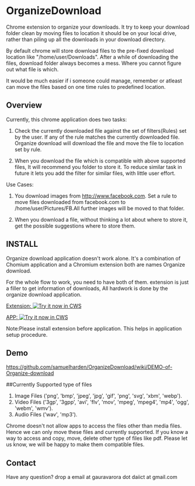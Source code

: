 OrganizeDownload
================

Chrome extension to organize your downloads. It try to keep your download folder clean by moving files to location it should be on your local drive, rather than piling up all the downloads in your download directory. 

By default chrome will store download files to the pre-fixed download location like "/home/user/Downloads". After a while of downloading the files, download folder always becomes a mess. Where you cannot figure out what file is which. 

It would be much easier if i someone could manage, remember or atleast can move the files based on one time rules to predefined location.


## Overview 

Currently, this chrome application does two tasks:

1.  Check the currently downloaded file against the set of filters(Rules) set by the user. If any of the rule matches the currently downloaded file. Organize download will download the file and move the file to location set by rule.

2.  When you download the file which is compatible with above supported files, It will recommend you folder to store it. To reduce similar task in future it lets you add the filter for similar files, with little user effort.

Use Cases:

1. You download images from http://www.facebook.com. Set a rule to move files downloaded from facebook.com to  /home/user/Pictures/FB.All further images will be moved to that folder.

2. When you download a file, without thinking a lot about where to store it, get the possible suggestions where to store them.


## INSTALL   


Organize download application doesn't work alone. It's a combination of Chomium application and a Chromium extension both are names Organize download.

For the whole flow to work, you need to have both of them. extension is just a filler to get information of downloads, All hardwork is done by the organize download application. 

<a target="_blank" href="https://chrome.google.com/webstore/detail/organizedowload/pmbapjgcgcnocmllkbcehgljickgjiif"> Extension: ![Try it now in CWS](https://raw.github.com/GoogleChrome/chrome-app-samples/master/tryitnowbutton.png "Click here to install the Organize Download extension")</a>

<a target="_blank" href="https://chrome.google.com/webstore/detail/organize-download-app/ibnikgmjkdnijcigicjpnipibcieobdh"> APP:   ![Try it now in CWS](https://raw.github.com/GoogleChrome/chrome-app-samples/master/tryitnowbutton.png "Click here to install the Organize Dowload App")</a>

Note:Please install extension before application. This helps in application setup  procedure.


## Demo

https://github.com/samuelharden/OrganizeDownload/wiki/DEMO-of-Organize-download

##Currently Supported type of files


1. Image Files ('png', 'bmp', 'jpeg', 'jpg', 'gif', 'png', 'svg', 'xbm', 'webp').
2. Video Files ('3gp', '3gpp', 'avi', 'flv', 'mov', 'mpeg', 'mpeg4', 'mp4', 'ogg', 'webm', 'wmv').
3. Audio Files ('wav', 'mp3').

Chrome doesn't not allow apps to access the files other than media files. Hence we can only move these files and currently supported. If you know a way to access and copy, move, delete other type of files like pdf. Please let us know, we will be happy to make them compatible files.


## Contact

Have any question? drop a email at gauravarora dot daiict at gmail.com


